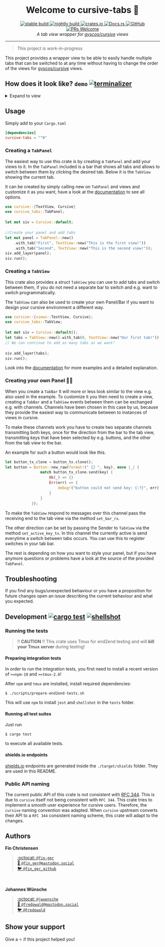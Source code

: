 <h1 align="center">Welcome to cursive-tabs 👋</h1>
<p align="center">
  <a href="https://travis-ci.org/deinstapel/cursive-tabs">
    <img src="https://img.shields.io/endpoint.svg?url=https%3A%2F%2Fdeinstapel.github.io%2Fcursive-tabs%2Fstable-build.json" alt="stable build">
  </a>
  <a href="https://travis-ci.org/deinstapel/cursive-tabs">
    <img src="https://img.shields.io/endpoint.svg?url=https%3A%2F%2Fdeinstapel.github.io%2Fcursive-tabs%2Fnightly-build.json" alt="nightly build">
  </a>
  <a href="https://crates.io/crates/cursive-tabs">
    <img alt="crates.io" src="https://img.shields.io/crates/v/cursive-tabs.svg">
  </a>
  <a href="https://docs.rs/cursive-tabs">
    <img alt="Docs.rs" src="https://docs.rs/cursive-tabs/badge.svg">
  </a>
  <a href="https://github.com/deinstapel/cursive-tabs/blob/master/LICENSE">
    <img alt="GitHub" src="https://img.shields.io/github/license/deinstapel/cursive-tabs.svg">
  </a>
  <a href="http://makeapullrequest.com">
    <img alt="PRs Welcome" src="https://img.shields.io/badge/PRs-welcome-brightgreen.svg">
  </a>
  <br>
  <i>A tab view wrapper for
  <a href="https://github.com/gyscos/cursive">gyscos/cursive</a>
  views</i>
</p>

---

> This project is work-in-progress

This project provides a wrapper view to be able to easily handle multiple tabs that can be switched to at any time without having to change the order of the views for [gyscos/cursive](https://github.com/gyscos/cursive) views.

## How does it look like? `demo` [![terminalizer](https://img.shields.io/badge/GIF-terminalizer-blueviolet.svg)](https://github.com/faressoft/terminalizer)

<details>
  <summary>Expand to view</summary>
  <img src="assets/demo.gif" alt="tabs demo">
</details>

## Usage

Simply add to your `Cargo.toml`

```toml
[dependencies]
cursive-tabs = "^0"
```

### Creating a `TabPanel`

The easiest way to use this crate is by creating a `TabPanel` and add your views to it.
In the `TabPanel` included is a bar that shows all tabs and allows to switch between them by clicking the desired tab. 
Below it is the `TabView` showing the current tab.

It can be created by simply calling new on `TabPanel` and views and customize it as you want, have a look at the [documentation](https://docs.rs/cursive-tabs) to see all options.

```rust
use cursive::{TextView, Cursive}
use cursive_tabs::TabPanel;

let mut siv = Cursive::default;

//Create your panel and add tabs
let mut panel = TabPanel::new()
    .with_tab("First", TextView::new("This is the first view!"))
    .with_tab("Second", TextView::new("This is the second view!"));
siv.add_layer(panel);
siv.run();
```

### Creating a `TabView`

This crate also provides a struct `TabView` you can use to add tabs and switch between them, if you do not need a separate bar to switch and e.g. want to switch programmatically.

The `TabView` can also be used to create your own Panel/Bar if you want to design your cursive environment a different way.

```rust
use cursive::{views::TextView, Cursive};
use cursive_tabs::TabView;

let mut siv = Cursive::default();
let tabs = TabView::new().with_tab(0, TextView::new("Our first tab!"));
// We can continue to add as many tabs as we want!

siv.add_layer(tabs);
siv.run();
```

Look into the [documentation](https://docs.rs/cursive-tabs) for more examples and a detailed explanation.

### Creating your own Panel :hammer::construction:

When you create a `TabBar` it will more or less look similar to the view e.g. also used in the example. To customize it you then need to create a view, creating a `TabBar` and a `TabView` events between them can be exchanged e.g. with channels.
Channels have been chosen in this case by us, because they provide the easiest way to communicate between to instances of views in cursive.

To make these channels work you have to create two separate channels transmitting both keys, once for the direction from the bar to the tab view, transmitting keys that have been selected by e.g. buttons, and the other from the tab view to the bar.

An example for such a button would look like this.
```rust 
let button_tx_clone = button_tx.clone();
let button = Button::new_raw(format!(" {} ", key), move |_| {
                match button_tx_clone.send(key) {
                    Ok(_) => {}
                    Err(err) => {
                        debug!("button could not send key: {:?}", err);
                    }
                }
            });
```

To make the `TabView` respond to messages over this channel pass the receiving end to the tab view via the method `set_bar_rx`.

The other direction can be set by passing the Sender to `TabView` via the method `set_active_key_tx`. In this channel the currently active is send everytime a switch between tabs occurs. You can use this to register switches in your tab bar.

The rest is depending on how you want to style your panel, but if you have anymore questions or problems have a look at the source of the provided `TabPanel`.
 
## Troubleshooting

If you find any bugs/unexpected behaviour or you have a proposition for future changes open an issue describing the current behaviour and what you expected.

## Development [![cargo test](https://img.shields.io/endpoint.svg?url=https%3A%2F%2Fdeinstapel.github.io%2Fcursive-tabs%2Fcargo-test.json)](https://travis-ci.org/deinstapel/cursive-tabs) [![shellshot](https://img.shields.io/endpoint.svg?url=https%3A%2F%2Fdeinstapel.github.io%2Fcursive-tabs%2Fshellshot.json)](https://github.com/fin-ger/shellshot)

### Running the tests

> :bangbang: **CAUTION** :bangbang: This crate uses Tmux for end2end testing and will **kill your Tmux server** during testing!

#### Preparing integration tests

In order to run the integration tests, you first need to install a recent version of `>=npm-10` and `>=tmux-2.6`!

After `npm` and `tmux` are installed, install required dependencies:

```
$ ./scripts/prepare-end2end-tests.sh
```

This will use `npm` to install `jest` and `shellshot` in the `tests` folder.

#### Running all test suites

Just run

```
$ cargo test
```

to execute all available tests.

#### shields.io endpoints

[shields.io](https://shields.io) endpoints are generated inside the `./target/shields` folder. They are used in this README.

### Public API naming

The current public API of this crate is not consistent with [RFC 344](https://github.com/rust-lang/rfcs/pull/344). This is due to `cursive` itself not being
consistent with `RFC 344`. This crate tries to implement a smooth user experience for cursive
users. Therefore, the `cursive` naming convention was adapted. When `cursive` upstream converts
their API to a `RFC 344` consistent naming scheme, this crate will adapt to the changes.

## Authors

**Fin Christensen**

> [:octocat: `@fin-ger`](https://github.com/fin-ger)  
> [:elephant: `@fin_ger@mastodon.social`](https://mastodon.social/web/accounts/787945)  
> [:bird: `@fin_ger_github`](https://twitter.com/fin_ger_github)  

<br>

**Johannes Wünsche**

> [:octocat: `@jwuensche`](https://github.com/jwuensche)  
> [:elephant: `@fredowald@mastodon.social`](https://mastodon.social/web/accounts/843376)  
> [:bird: `@Fredowald`](https://twitter.com/fredowald)  

## Show your support

Give a :star: if this project helped you!
